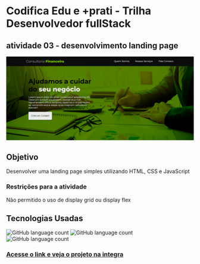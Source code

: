 # Codifica Edu e +prati - Trilha Desenvolvedor fullStack

## atividade 03 - desenvolvimento landing page

![Imagem mostrando um preview do projeto desenvolvido da landing page](./assets/tela_preview.png)

## Objetivo

Desenvolver uma landing page simples utilizando HTML, CSS e JavaScript

### Restrições para a atividade

Não permitido o uso de display grid ou display flex

## Tecnologias Usadas

![GitHub language count](https://img.shields.io/badge/HTML-239120?style=for-the-badge&logo=html5&logoColor=white)
![GitHub language count](https://img.shields.io/badge/CSS-239120?&style=for-the-badge&logo=css3&logoColor=white)
![GitHub language count](https://img.shields.io/badge/JS-239120?&style=for-the-badge&logo=css3&logoColor=white)

### [Acesse o link e veja o projeto na integra](https://consultoriafinanceira.netlify.app/index.html)
